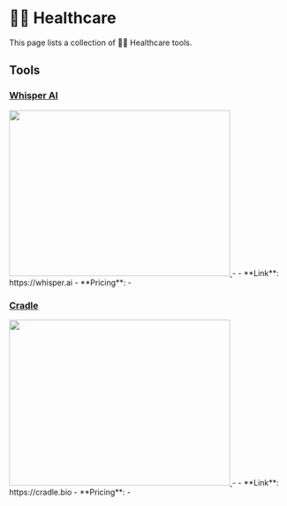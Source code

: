 # 🧑‍⚕️ Healthcare

This page lists a collection of 🧑‍⚕️ Healthcare tools.

## Tools

### [Whisper AI](https://whisper.ai)
<a href="https://whisper.ai">
   <img src="media/Whisper AI.png" width="400" height="300">
</a>
-    
- **Link**: https://whisper.ai
- **Pricing**: -

### [Cradle](https://cradle.bio)
<a href="https://cradle.bio">
   <img src="media/Cradle.png" width="400" height="300">
</a>
-    
- **Link**: https://cradle.bio
- **Pricing**: -

